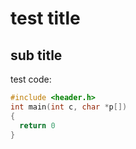 # test title
## sub title
test code:

```C
#include <header.h>
int main(int c, char *p[])
{
  return 0
}
```

